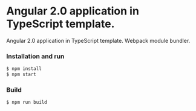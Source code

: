 # Angular 2.0 application in TypeScript template.

Angular 2.0 application in TypeScript template. Webpack module bundler.

### Installation and run

```sh
$ npm install
$ npm start
```

### Build

```sh
$ npm run build
```

